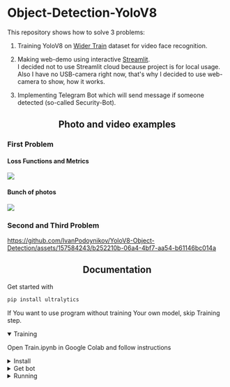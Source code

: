 # Object-Detection-YoloV8
This repository shows how to solve 3 problems:  
1. Training YoloV8 on <a href="http://shuoyang1213.me/WIDERFACE/">Wider Train</a> dataset for video face recognition.
2. Making web-demo using interactive <a href="https://streamlit.io">Streamlit</a>.  
   I decided not to use Streamlit cloud because project is for local usage.  
   Also I have no USB-camera right now, that's why I decided to use web-camera to show, how it works.

3. Implementing Telegram Bot which will send message if someone detected (so-called Security-Bot).
## <div align="center">Photo and video examples</div>
###  First Problem

#### Loss Functions and Metrics
<img src="https://github.com/IvanPodoynikov/YoloV8-Object-Detection/assets/157584243/7cfe86c6-fd27-4d1c-a836-2d5990f08839" >

#### Bunch of photos
<img src="https://github.com/IvanPodoynikov/YoloV8-Object-Detection/assets/157584243/77d4a598-a9c3-4938-97ae-9f719589d35f" >

### Second and Third Problem
https://github.com/IvanPodoynikov/YoloV8-Object-Detection/assets/157584243/b252210b-06a4-4bf7-aa54-b61146bc014a

## <div align="center">Documentation</div>
Get started with
```bash
pip install ultralytics
```

If You want to use program without training Your own model, skip Training step.

<details open>
<summary>Training</summary>
   
Open Train.ipynb in Google Colab and follow instructions
   
</details>

<details>
<summary>Install</summary>
   
Clone repo and install requirements
```bash
git clone https://github.com/IvanPodoynikov/YoloV8-Object-Detection  # clone
cd YoloV8-Object-Detection
pip install -r requirements.txt  # install
```
</details>

<details>
<summary>Get bot</summary>

- Open <a href = "https://telegram.me/BotFather">Bot Father</a> in Telegram and type "/newbot"

- Choose name for Your bot and username, You should get something like this. You need API key from here.  
![Bot](https://github.com/IvanPodoynikov/YoloV8-Object-Detection/assets/157584243/6e65f23f-a421-4f1c-84e0-c4fa5b3e71de)

- Open <a href = "https://t.me/RawDataBot">RawDataBot</a> in Telegram and type: "/start". 
You will get json file, You need message -> chat -> id.

- Create .env file in project's root directory and put this code with Your key, chat_id, path (There you should write path to Your weights, if You trained Yolo) here
```python
API_KEY = PASTE/YOUR/API_KEY/HERE
CHAT_ID = PASTE/YOUR/CHAT_ID/HERE
_PATH_ = PASTE/YOUR/PATH/TO/Yolov8.pt # it is in the cloned directory ./weights/Yolov8.pt
```
or copy that in the terminal
```bash
echo -e "API_KEY = PASTE/YOUR/API_KEY/FROM/BOT_FATHER/HERE\nCHAT_ID = PASTE/YOUR/CHAT_ID/FROM/BOTRAW/HERE\n_PATH_ = PASTE/YOUR/PATH/TO/Yolov8.pt/HERE" > .env
```
</details>

<details>
<summary>Running</summary>

Run it with Streamlit and open <a href = "http://localhost:8501/">http://localhost:8501/</a>.
```bash
streamlit run ./Streamlit.py
```









